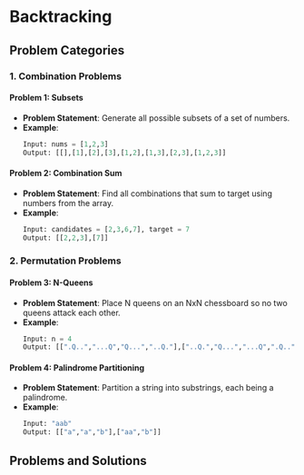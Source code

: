 # Backtracking

## Problem Categories

### 1. Combination Problems
#### Problem 1: Subsets
- **Problem Statement**: Generate all possible subsets of a set of numbers.
- **Example**:
  ```python
  Input: nums = [1,2,3]
  Output: [[],[1],[2],[3],[1,2],[1,3],[2,3],[1,2,3]]
  ```

#### Problem 2: Combination Sum
- **Problem Statement**: Find all combinations that sum to target using numbers from the array.
- **Example**:
  ```python
  Input: candidates = [2,3,6,7], target = 7
  Output: [[2,2,3],[7]]
  ```

### 2. Permutation Problems
#### Problem 3: N-Queens
- **Problem Statement**: Place N queens on an NxN chessboard so no two queens attack each other.
- **Example**:
  ```python
  Input: n = 4
  Output: [[".Q..","...Q","Q...","..Q."],["..Q.","Q...","...Q",".Q.."]]
  ```

#### Problem 4: Palindrome Partitioning
- **Problem Statement**: Partition a string into substrings, each being a palindrome.
- **Example**:
  ```python
  Input: "aab"
  Output: [["a","a","b"],["aa","b"]]
  ```

## Problems and Solutions

